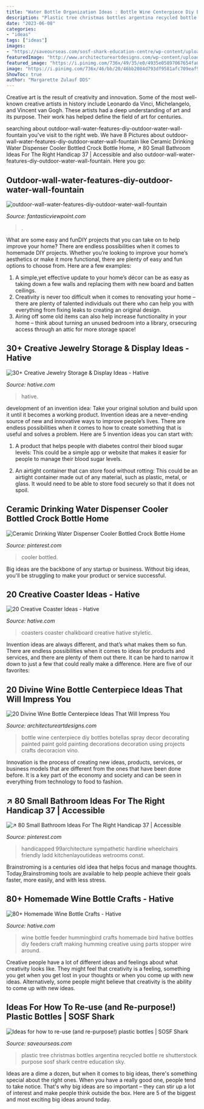 ```yaml
---
title: "Water Bottle Organization Ideas : Bottle Wine Centerpiece Diy Bottles Botellas Spray Decor Decorating Painted Paint Gold Painting Decorations Decoration Using Projects Crafts Decoracion Vino"
description: "Plastic tree christmas bottles argentina recycled bottle re shutterstock purpose sosf shark centre education sky"
date: "2023-06-08"
categories:
- "ideas"
tags: ["ideas"]
images:
- "https://saveourseas.com/sosf-shark-education-centre/wp-content/uploads/sites/3/shutterstock-332831225-683x1024.jpg"
featuredImage: "http://www.architectureartdesigns.com/wp-content/uploads/2016/10/1-27-630x840.jpg"
featured_image: "https://i.pinimg.com/736x/49/35/e0/4935e05897067654fa022bea58f2bfae--water-dispenser-drinking-water.jpg"
image: "https://i.pinimg.com/736x/46/bb/20/46bb2084d793df9581afc709eaf9d558.jpg"
ShowToc: true
author: "Margarette Zulauf DDS"
---
```



Creative art is the result of creativity and innovation. Some of the most well-known creative artists in history include Leonardo da Vinci, Michelangelo, and Vincent van Gogh. These artists had a deep understanding of art and its purpose. Their work has helped define the field of art for centuries.

	

		
searching about outdoor-wall-water-features-diy-outdoor-water-wall-fountain you've visit to the right web. We have 8 Pictures about outdoor-wall-water-features-diy-outdoor-water-wall-fountain like Ceramic Drinking Water Dispenser Cooler Bottled Crock Bottle Home, ↗ 80 Small Bathroom Ideas For The Right Handicap 37 | Accessible and also outdoor-wall-water-features-diy-outdoor-water-wall-fountain. Here you go:
		
    
## Outdoor-wall-water-features-diy-outdoor-water-wall-fountain

<img loading=lazy src="https://www.fantasticviewpoint.com/wp-content/uploads/2016/10/outdoor-wall-water-features-diy-outdoor-water-wall-fountain-792b95e52f099699.jpg" onerror="this.onerror=null;this.src='https://tse4.mm.bing.net/th?id=OIP.mIGUjB_vA6JlyO3wJK6fqwHaFj&amp;pid=15.1';" alt="outdoor-wall-water-features-diy-outdoor-water-wall-fountain">

_Source: fantasticviewpoint.com_

>. 

	

What are some easy and funDIY projects that you can take on to help improve your home?
There are endless possibilities when it comes to homemade DIY projects. Whether you’re looking to improve your home’s aesthetics or make it more functional, there are plenty of easy and fun options to choose from. Here are a few examples: 
1. A simple,yet effective update to your home’s décor can be as easy as taking down a few walls and replacing them with new board and batten ceilings. 
2. Creativity is never too difficult when it comes to renovating your home – there are plenty of talented individuals out there who can help you with everything from fixing leaks to creating an original design. 
3. Airing off some old items can also help increase functionality in your home – think about turning an unused bedroom into a library, orsecuring access through an attic for more storage space!

    
## 30+ Creative Jewelry Storage &amp; Display Ideas - Hative

<img loading=lazy src="https://hative.com/wp-content/uploads/2015/01/jewelry-storage-display-ideas/22-jewelry-storage-display-ideas.jpg" onerror="this.onerror=null;this.src='https://tse2.mm.bing.net/th?id=OIP.QTYojMsHxAUaXdXwJ7jSrwHaLK&amp;pid=15.1';" alt="30+ Creative Jewelry Storage &amp; Display Ideas - Hative">

_Source: hative.com_

>hative. 

	

development of an invention idea: Take your original solution and build upon it until it becomes a working product.
Invention ideas are a never-ending source of new and innovative ways to improve people’s lives. There are endless possibilities when it comes to how to create something that is useful and solves a problem. Here are 5 invention ideas you can start with:
1) A product that helps people with diabetes control their blood sugar levels: This could be a simple app or website that makes it easier for people to manage their blood sugar levels.

2) An airtight container that can store food without rotting: This could be an airtight container made out of any material, such as plastic, metal, or glass. It would need to be able to store food securely so that it does not spoil.

    
## Ceramic Drinking Water Dispenser Cooler Bottled Crock Bottle Home

<img loading=lazy src="https://i.pinimg.com/736x/49/35/e0/4935e05897067654fa022bea58f2bfae--water-dispenser-drinking-water.jpg" onerror="this.onerror=null;this.src='https://tse3.mm.bing.net/th?id=OIP.PE5UnrtPUf-OMXQdu-2FMwHaJ3&amp;pid=15.1';" alt="Ceramic Drinking Water Dispenser Cooler Bottled Crock Bottle Home">

_Source: pinterest.com_

>cooler bottled. 

	

Big ideas are the backbone of any startup or business. Without big ideas, you'll be struggling to make your product or service successful.

    
## 20 Creative Coaster Ideas - Hative

<img loading=lazy src="https://hative.com/wp-content/uploads/2014/11/coaster-ideas/13-chalkboard-coasters.jpg" onerror="this.onerror=null;this.src='https://tse1.mm.bing.net/th?id=OIP.3dDTso1D7j5CHAg6Zt3liwHaKs&amp;pid=15.1';" alt="20 Creative Coaster Ideas - Hative">

_Source: hative.com_

>coasters coaster chalkboard creative hative styletic. 

	

Invention ideas are always different, and that’s what makes them so fun. There are endless possibilities when it comes to ideas for products and services, and there are plenty of them out there. It can be hard to narrow it down to just a few that could really make a difference. Here are five of our favorites: 

    
## 20 Divine Wine Bottle Centerpiece Ideas That Will Impress You

<img loading=lazy src="http://www.architectureartdesigns.com/wp-content/uploads/2016/10/1-27-630x840.jpg" onerror="this.onerror=null;this.src='https://tse2.mm.bing.net/th?id=OIP.7cTatnLuyIJ3wo3AaiYd3QHaJ4&amp;pid=15.1';" alt="20 Divine Wine Bottle Centerpiece Ideas That Will Impress You">

_Source: architectureartdesigns.com_

>bottle wine centerpiece diy bottles botellas spray decor decorating painted paint gold painting decorations decoration using projects crafts decoracion vino. 

	

Innovation is the process of creating new ideas, products, services, or business models that are different from the ones that have been done before. It is a key part of the economy and society and can be seen in everything from technology to food to fashion.

    
## ↗ 80 Small Bathroom Ideas For The Right Handicap 37 | Accessible

<img loading=lazy src="https://i.pinimg.com/736x/46/bb/20/46bb2084d793df9581afc709eaf9d558.jpg" onerror="this.onerror=null;this.src='https://tse4.mm.bing.net/th?id=OIP.nHDM1y_Qg6NGPLGXaSTxbAHaLG&amp;pid=15.1';" alt="↗ 80 Small Bathroom Ideas For The Right Handicap 37 | Accessible">

_Source: pinterest.com_

>handicapped 99architecture sympathetic hardline wheelchairs friendly ladd kitchenlayoutideas wetrooms const. 

	

Brainstroming is a centuries old idea that helps focus and manage thoughts. Today,Brainstroming tools are available to help people achieve their goals faster, more easily, and with less stress.

    
## 80+ Homemade Wine Bottle Crafts - Hative

<img loading=lazy src="http://hative.com/wp-content/uploads/2014/03/wine-bottle-crafts/10-hummingbird-feeder.jpg" onerror="this.onerror=null;this.src='https://tse2.mm.bing.net/th?id=OIP._n4nDhlU2FbrA0VzZibjUAHaLD&amp;pid=15.1';" alt="80+ Homemade Wine Bottle Crafts - Hative">

_Source: hative.com_

>wine bottle feeder hummingbird crafts homemade bird hative bottles diy feeders craft making humming creative using parts stopper wire around. 

	

Creative people have a lot of different ideas and feelings about what creativity looks like. They might feel that creativity is a feeling, something you get when you get lost in your thoughts or when you come up with new ideas. Alternatively, some people might believe that creativity is the ability to come up with new ideas.

    
## Ideas For How To Re-use (and Re-purpose!) Plastic Bottles | SOSF Shark

<img loading=lazy src="https://saveourseas.com/sosf-shark-education-centre/wp-content/uploads/sites/3/shutterstock-332831225-683x1024.jpg" onerror="this.onerror=null;this.src='https://tse1.mm.bing.net/th?id=OIP.rHrJOBkAQdyhgjlNTA4GBgHaLG&amp;pid=15.1';" alt="Ideas for how to re-use (and re-purpose!) plastic bottles | SOSF Shark">

_Source: saveourseas.com_

>plastic tree christmas bottles argentina recycled bottle re shutterstock purpose sosf shark centre education sky. 

	

Ideas are a dime a dozen, but when it comes to big ideas, there's something special about the right ones. When you have a really good one, people tend to take notice. That's why big ideas are so important – they can stir up a lot of interest and make people think outside the box. Here are 5 of the biggest and most exciting big ideas around today.


